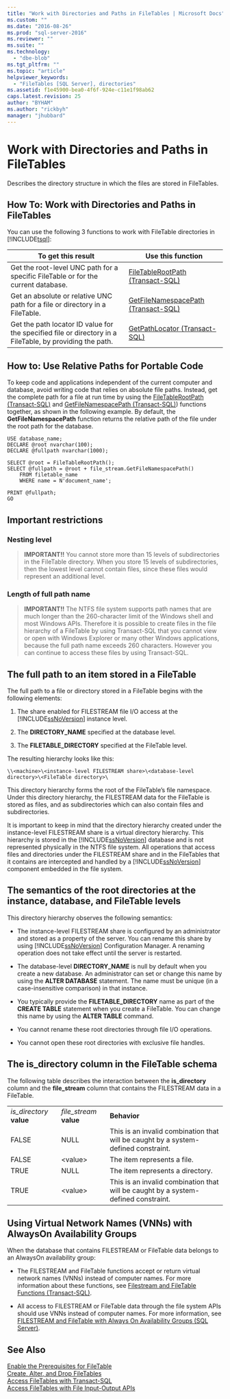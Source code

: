 ```yaml
---
title: "Work with Directories and Paths in FileTables | Microsoft Docs"
ms.custom: ""
ms.date: "2016-08-26"
ms.prod: "sql-server-2016"
ms.reviewer: ""
ms.suite: ""
ms.technology: 
  - "dbe-blob"
ms.tgt_pltfrm: ""
ms.topic: "article"
helpviewer_keywords: 
  - "FileTables [SQL Server], directories"
ms.assetid: f1e45900-bea0-4f6f-924e-c11e1f98ab62
caps.latest.revision: 25
author: "BYHAM"
ms.author: "rickbyh"
manager: "jhubbard"
---
```

# Work with Directories and Paths in FileTables
  Describes the directory structure in which the files are stored in FileTables.  
  
##  <a name="HowToDirectories"></a> How To: Work with Directories and Paths in FileTables  
 You can use the following 3 functions to work with FileTable directories in [!INCLUDE[tsql](../../includes/tsql-md.md)]:  
  
|To get this result|Use this function|  
|------------------------|-----------------------|  
|Get the root-level UNC path for a specific FileTable or for the current database.|[FileTableRootPath &#40;Transact-SQL&#41;](../../relational-databases/system-functions/filetablerootpath-transact-sql.md)|  
|Get an absolute or relative UNC path for a file or directory in a FileTable.|[GetFileNamespacePath &#40;Transact-SQL&#41;](../../relational-databases/system-functions/getfilenamespacepath-transact-sql.md)|  
|Get the path locator ID value for the specified file or directory in a FileTable, by providing the path.|[GetPathLocator &#40;Transact-SQL&#41;](../../relational-databases/system-functions/getpathlocator-transact-sql.md)|  
  
##  <a name="BestPracticeRelativePaths"></a> How to: Use Relative Paths for Portable Code  
 To keep code and applications independent of the current computer and database, avoid writing code that relies on absolute file paths. Instead, get the complete path for a file at run time by using the [FileTableRootPath &#40;Transact-SQL&#41;](../../relational-databases/system-functions/filetablerootpath-transact-sql.md) and [GetFileNamespacePath &#40;Transact-SQL&#41;](../../relational-databases/system-functions/getfilenamespacepath-transact-sql.md)) functions together, as shown in the following example. By default, the **GetFileNamespacePath** function returns the relative path of the file under the root path for the database.  
  
```tsql  
USE database_name;  
DECLARE @root nvarchar(100);  
DECLARE @fullpath nvarchar(1000);  
  
SELECT @root = FileTableRootPath();  
SELECT @fullpath = @root + file_stream.GetFileNamespacePath()  
    FROM filetable_name  
    WHERE name = N'document_name';  
  
PRINT @fullpath;  
GO  
```  
  
##  <a name="restrictions"></a> Important restrictions  
  
###  <a name="nesting"></a> Nesting level  
  
> **IMPORTANT!!** You cannot store more than 15 levels of subdirectories in the FileTable directory. When you store 15 levels of subdirectories, then the lowest level cannot contain files, since these files would represent an additional level.  
  
###  <a name="fqnlength"></a> Length of full path name  
  
> **IMPORTANT!!** The NTFS file system supports path names that are much longer than the 260-character limit of the Windows shell and most Windows APIs. Therefore it is possible to create files in the file hierarchy of a FileTable by using Transact-SQL that you cannot view or open with Windows Explorer or many other Windows applications, because the full path name exceeds 260 characters. However you can continue to access these files by using Transact-SQL.  
  
##  <a name="fullpath"></a> The full path to an item stored in a FileTable  
 The full path to a file or directory stored in a FileTable begins with the following elements:  
  
1.  The share enabled for FILESTREAM file I/O access at the [!INCLUDE[ssNoVersion](../../includes/ssnoversion-md.md)] instance level.  
  
2.  The **DIRECTORY_NAME** specified at the database level.  
  
3.  The **FILETABLE_DIRECTORY** specified at the FileTable level.  
  
 The resulting hierarchy looks like this:  
  
 `\\<machine>\<instance-level FILESTREAM share>\<database-level directory>\<FileTable directory>\`  
  
 This directory hierarchy forms the root of the FileTable’s file namespace. Under this directory hierarchy, the FILESTREAM data for the FileTable is stored as files, and as subdirectories which can also contain files and subdirectories.  
  
 It is important to keep in mind that the directory hierarchy created under the instance-level FILESTREAM share is a virtual directory hierarchy. This hierarchy is stored in the [!INCLUDE[ssNoVersion](../../includes/ssnoversion-md.md)] database and is not represented physically in the NTFS file system. All operations that access files and directories under the FILESTREAM share and in the FileTables that it contains are intercepted and handled by a [!INCLUDE[ssNoVersion](../../includes/ssnoversion-md.md)] component embedded in the file system.  
  
##  <a name="roots"></a> The semantics of the root directories at the instance, database, and FileTable levels  
 This directory hierarchy observes the following semantics:  
  
-   The instance-level FILESTREAM share is configured by an administrator and stored as a property of the server. You can rename this share by using [!INCLUDE[ssNoVersion](../../includes/ssnoversion-md.md)] Configuration Manager. A renaming operation does not take effect until the server is restarted.  
  
-   The database-level **DIRECTORY_NAME** is null by default when you create a new database. An administrator can set or change this name by using the **ALTER DATABASE** statement. The name must be unique (in a case-insensitive comparison) in that instance.  
  
-   You typically provide the **FILETABLE_DIRECTORY** name as part of the **CREATE TABLE** statement when you create a FileTable. You can change this name by using the **ALTER TABLE** command.  
  
-   You cannot rename these root directories through file I/O operations.  
  
-   You cannot open these root directories with exclusive file handles.  
  
##  <a name="is_directory"></a> The is_directory column in the FileTable schema  
 The following table describes the interaction between the **is_directory** column and the **file_stream** column that contains the FILESTREAM data in a FileTable.  
  
||||  
|-|-|-|  
|*is_directory* **value**|*file_stream* **value**|**Behavior**|  
|FALSE|NULL|This is an invalid combination that will be caught by a system-defined constraint.|  
|FALSE|\<value>|The item represents a file.|  
|TRUE|NULL|The item represents a directory.|  
|TRUE|\<value>|This is an invalid combination that will be caught by a system-defined constraint.|  
  
##  <a name="alwayson"></a> Using Virtual Network Names (VNNs) with AlwaysOn Availability Groups  
 When the database that contains FILESTREAM or FileTable data belongs to an AlwaysOn availability group:  
  
-   The FILESTREAM and FileTable functions accept or return virtual network names (VNNs) instead of computer names. For more information about these functions, see [Filestream and FileTable Functions &#40;Transact-SQL&#41;](../../relational-databases/system-functions/filestream-and-filetable-functions-transact-sql.md).  
  
-   All access to FILESTREAM or FileTable data through the file system APIs should use VNNs instead of computer names. For more information, see [FILESTREAM and FileTable with Always On Availability Groups &#40;SQL Server&#41;](../../database-engine/availability-groups/windows/filestream-and-filetable-with-always-on-availability-groups-sql-server.md).  
  
## See Also  
 [Enable the Prerequisites for FileTable](../../relational-databases/blob/enable-the-prerequisites-for-filetable.md)   
 [Create, Alter, and Drop FileTables](../../relational-databases/blob/create-alter-and-drop-filetables.md)   
 [Access FileTables with Transact-SQL](../../relational-databases/blob/access-filetables-with-transact-sql.md)   
 [Access FileTables with File Input-Output APIs](../../relational-databases/blob/access-filetables-with-file-input-output-apis.md)  
  
  